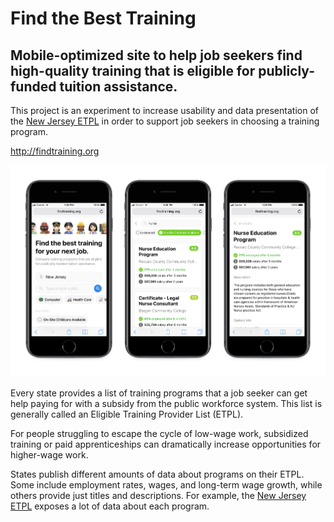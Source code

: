 # Find the Best Training

## Mobile-optimized site to help job seekers find high-quality training that is eligible for publicly-funded tuition assistance.

This project is an experiment to increase usability and data presentation of the [New Jersey ETPL](http://www.njtrainingsystems.org/) in order to support job seekers in choosing a training program.

http://findtraining.org

![screenshot](https://github.com/codeforamerica/etpl-search/blob/master/readme/screenshot-compressed.png)

Every state provides a list of training programs that a job seeker can get help paying for with a subsidy from the public workforce system. This list is generally called an Eligible Training Provider List (ETPL).

For people struggling to escape the cycle of low-wage work, subsidized training or paid apprenticeships can dramatically increase opportunities for higher-wage work.

States publish different amounts of data about programs on their ETPL. Some include employment rates, wages, and long-term wage growth, while others provide just titles and descriptions. For example, the [New Jersey ETPL](http://www.njtrainingsystems.org/) exposes a lot of data about each program.
